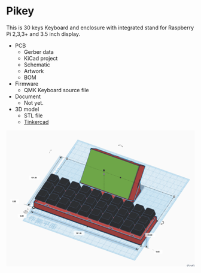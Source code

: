 # Pikey

This is 30 keys Keyboard and enclosure with integrated stand for Raspberry Pi 2,3,3+ and 3.5 inch display.

* PCB
	* Gerber data
	* KiCad project
	* Schematic
	* Artwork
	* BOM
* Firmware
	* QMK Keyboard source file
* Document
	* Not yet.
* 3D model
	* STL file
	* [Tinkercad](https://www.tinkercad.com/things/kkT37oe7HXW)

![完成予定](docs/images/tinkercad-model.png)